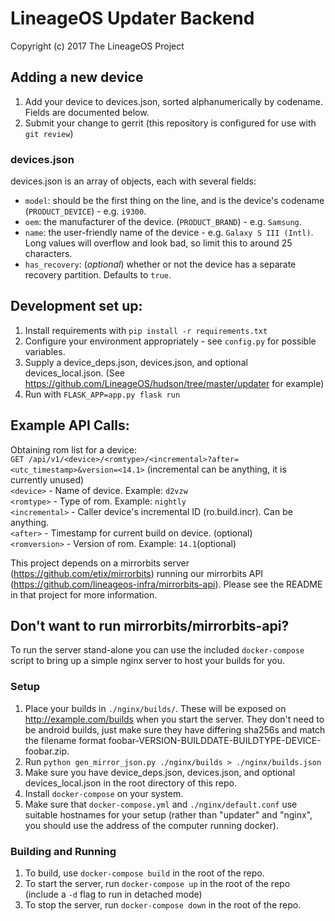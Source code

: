 LineageOS Updater Backend
=======================
Copyright (c) 2017 The LineageOS Project<br>

Adding a new device
---
1. Add your device to devices.json, sorted alphanumerically by codename. Fields are documented below.
2. Submit your change to gerrit (this repository is configured for use with `git review`)

### devices.json
devices.json is an array of objects, each with several fields:

* `model`: should be the first thing on the line, and is the device's codename (`PRODUCT_DEVICE`) - e.g. `i9300`.
* `oem`: the manufacturer of the device. (`PRODUCT_BRAND`) - e.g. `Samsung`.
* `name`: the user-friendly name of the device - e.g. `Galaxy S III (Intl)`. Long values will overflow and look bad,
so limit this to around 25 characters.
* `has_recovery`: (*optional*) whether or not the device has a separate recovery partition. Defaults to `true`.

Development set up:
---
1. Install requirements with `pip install -r requirements.txt`
2. Configure your environment appropriately - see `config.py` for possible variables.
3. Supply a device_deps.json, devices.json, and optional devices_local.json. (See https://github.com/LineageOS/hudson/tree/master/updater for example) 
4. Run with `FLASK_APP=app.py flask run`


Example API Calls:
---
Obtaining rom list for a device:<br>
`GET /api/v1/<device>/<romtype>/<incremental>?after=<utc_timestamp>&version=<14.1>` (incremental can be anything, it is currently unused)<br>
`<device>` - Name of device. Example: `d2vzw`<br>
`<romtype>` - Type of rom. Example: `nightly`<br>
`<incremental>` - Caller device's incremental ID (ro.build.incr). Can be anything. <br>
`<after>` - Timestamp for current build on device. (optional) <br>
`<romversion>` - Version of rom. Example: `14.1`(optional)<br>


This project depends on a mirrorbits server (https://github.com/etix/mirrorbits) running our mirrorbits API (https://github.com/lineageos-infra/mirrorbits-api). Please see the README in that project for more information.

Don't want to run mirrorbits/mirrorbits-api?
---
To run the server stand-alone you can use the included `docker-compose` script to bring up a simple nginx server to host your builds for you.  

### Setup
1. Place your builds in `./nginx/builds/`. These will be exposed on http://example.com/builds when you start the server. They don't need to be android builds, just make sure they have differing sha256s and match the filename format foobar-VERSION-BUILDDATE-BUILDTYPE-DEVICE-foobar.zip.
2. Run `python gen_mirror_json.py ./nginx/builds > ./nginx/builds.json`
3. Make sure you have device_deps.json, devices.json, and optional devices_local.json in the root directory of this repo.
4. Install `docker-compose` on your system.
5. Make sure that `docker-compose.yml` and `./nginx/default.conf` use suitable hostnames for your setup (rather than "updater" and "nginx", you should use the address of the computer running docker).

### Building and Running
1. To build, use `docker-compose build` in the root of the repo.
2. To start the server, run `docker-compose up` in the root of the repo (include a `-d` flag to run in detached mode)
3. To stop the server, run `docker-compose down` in the root of the repo.
